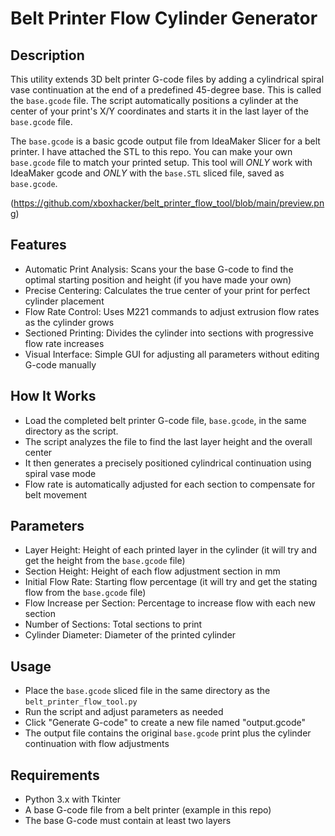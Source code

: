 # Belt Printer Flow Cylinder Generator

## Description
This utility extends 3D belt printer G-code files by adding a cylindrical spiral vase continuation at the end of a predefined 45-degree base. This is called the `base.gcode` file. The script automatically positions a cylinder at the center of your print's X/Y coordinates and starts it in the last layer of the `base.gcode` file.

The `base.gcode` is a basic gcode output file from IdeaMaker Slicer for a belt printer. I have attached the STL to this repo. You can make your own `base.gcode` file to match your printed setup. This tool will *ONLY* work with IdeaMaker gcode and *ONLY* with the `base.STL` sliced file, saved as `base.gcode`.

(https://github.com/xboxhacker/belt_printer_flow_tool/blob/main/preview.png)


## Features
- Automatic Print Analysis: Scans your the base G-code to find the optimal starting position and height (if you have made your own)
- Precise Centering: Calculates the true center of your print for perfect cylinder placement
- Flow Rate Control: Uses M221 commands to adjust extrusion flow rates as the cylinder grows
- Sectioned Printing: Divides the cylinder into sections with progressive flow rate increases
- Visual Interface: Simple GUI for adjusting all parameters without editing G-code manually

## How It Works
- Load the completed belt printer G-code file, `base.gcode`, in the same directory as the script.
- The script analyzes the file to find the last layer height and the overall center
- It then generates a precisely positioned cylindrical continuation using spiral vase mode
- Flow rate is automatically adjusted for each section to compensate for belt movement

## Parameters
- Layer Height: Height of each printed layer in the cylinder (it will try and get the height from the `base.gcode` file)
- Section Height: Height of each flow adjustment section in mm
- Initial Flow Rate: Starting flow percentage (it will try and get the stating flow from the `base.gcode` file)
- Flow Increase per Section: Percentage to increase flow with each new section
- Number of Sections: Total sections to print
- Cylinder Diameter: Diameter of the printed cylinder

## Usage
- Place the `base.gcode` sliced file in the same directory as the `belt_printer_flow_tool.py`
- Run the script and adjust parameters as needed
- Click "Generate G-code" to create a new file named "output.gcode"
- The output file contains the original `base.gcode` print plus the cylinder continuation with flow adjustments

## Requirements
- Python 3.x with Tkinter
- A base G-code file from a belt printer (example in this repo)
- The base G-code must contain at least two layers
